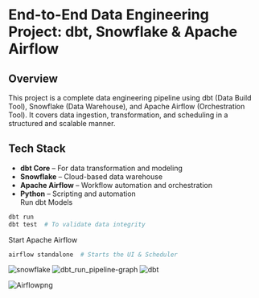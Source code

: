 # End-to-End Data Engineering Project: dbt, Snowflake & Apache Airflow
## Overview
This project is a complete data engineering pipeline using dbt (Data Build Tool), Snowflake (Data Warehouse), and Apache Airflow (Orchestration Tool). It covers data ingestion, transformation, and scheduling in a structured and scalable manner.

## Tech Stack
- **dbt Core** – For data transformation and modeling  
- **Snowflake** – Cloud-based data warehouse  
- **Apache Airflow** – Workflow automation and orchestration  
- **Python** – Scripting and automation  
Run dbt Models
```sh
dbt run
dbt test  # To validate data integrity
```

Start Apache Airflow
```sh
airflow standalone  # Starts the UI & Scheduler
```
![snowflake](https://github.com/user-attachments/assets/c511c962-9600-4803-8d70-180d1c64af90)
![dbt_run_pipeline-graph](https://github.com/user-attachments/assets/7b24a822-647c-40a3-9275-305f65941869)
![dbt](https://github.com/user-attachments/assets/cd8183bc-af7f-4970-97f4-d5ca43f9686c)

![Airflowpng](https://github.com/user-attachments/assets/504f7830-c5bc-4044-bbf4-00074fe8f892)
